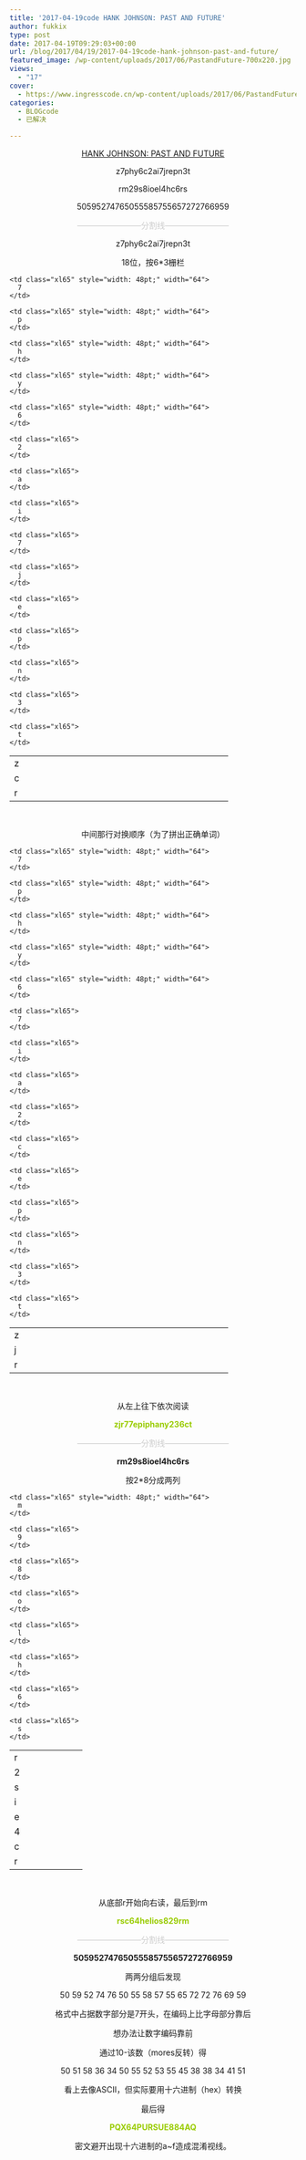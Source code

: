 ```yaml
---
title: '2017-04-19code HANK JOHNSON: PAST AND FUTURE'
author: fukkix
type: post
date: 2017-04-19T09:29:03+00:00
url: /blog/2017/04/19/2017-04-19code-hank-johnson-past-and-future/
featured_image: /wp-content/uploads/2017/06/PastandFuture-700x220.jpg
views:
  - "17"
cover:
  - https://www.ingresscode.cn/wp-content/uploads/2017/06/PastandFuture.jpg
categories:
  - BLOGcode
  - 已解决

---
```

<p style="text-align: center;">
  <a href="http://investigate.ingress.com/2017/04/19/hank-johnson-past-and-future/" target="_blank" rel="noopener">HANK JOHNSON: PAST AND FUTURE</a>
</p>

<p style="text-align: center;">
  z7phy6c2ai7jrepn3t
</p>

<p style="text-align: center;">
  rm29s8ioel4hc6rs
</p>

<p style="text-align: center;">
  50595274765055585755657272766959<!--more-->
</p>

<p style="text-align: center;">
  <span style="color: #cccccc;">————————分割线————————</span>
</p>

<p style="text-align: center;">
  z7phy6c2ai7jrepn3t
</p>

<p style="text-align: center;">
  18位，按6*3栅栏
</p>

<table class=" aligncenter" style="border-collapse: collapse; width: 288pt;" border="0" width="384" cellspacing="0" cellpadding="0">
  <colgroup> <col style="width: 48pt;" span="6" width="64" /> </colgroup> <tr style="height: 13.8pt;">
    <td class="xl65" style="height: 13.8pt; width: 48pt;" width="64" height="18">
      z
    </td>
    
    <td class="xl65" style="width: 48pt;" width="64">
      7
    </td>
    
    <td class="xl65" style="width: 48pt;" width="64">
      p
    </td>
    
    <td class="xl65" style="width: 48pt;" width="64">
      h
    </td>
    
    <td class="xl65" style="width: 48pt;" width="64">
      y
    </td>
    
    <td class="xl65" style="width: 48pt;" width="64">
      6
    </td>
  </tr>
  
  <tr style="height: 13.8pt;">
    <td class="xl65" style="height: 13.8pt;" height="18">
      c
    </td>
    
    <td class="xl65">
      2
    </td>
    
    <td class="xl65">
      a
    </td>
    
    <td class="xl65">
      i
    </td>
    
    <td class="xl65">
      7
    </td>
    
    <td class="xl65">
      j
    </td>
  </tr>
  
  <tr style="height: 13.8pt;">
    <td class="xl65" style="height: 13.8pt;" height="18">
      r
    </td>
    
    <td class="xl65">
      e
    </td>
    
    <td class="xl65">
      p
    </td>
    
    <td class="xl65">
      n
    </td>
    
    <td class="xl65">
      3
    </td>
    
    <td class="xl65">
      t
    </td>
  </tr>
</table>

&nbsp;

<p style="text-align: center;">
  中间那行对换顺序（为了拼出正确单词）
</p>

<table class=" aligncenter" style="border-collapse: collapse; width: 288pt;" border="0" width="384" cellspacing="0" cellpadding="0">
  <colgroup> <col style="width: 48pt;" span="6" width="64" /> </colgroup> <tr style="height: 13.8pt;">
    <td class="xl65" style="height: 13.8pt; width: 48pt;" width="64" height="18">
      z
    </td>
    
    <td class="xl65" style="width: 48pt;" width="64">
      7
    </td>
    
    <td class="xl65" style="width: 48pt;" width="64">
      p
    </td>
    
    <td class="xl65" style="width: 48pt;" width="64">
      h
    </td>
    
    <td class="xl65" style="width: 48pt;" width="64">
      y
    </td>
    
    <td class="xl65" style="width: 48pt;" width="64">
      6
    </td>
  </tr>
  
  <tr style="height: 13.8pt;">
    <td class="xl65" style="height: 13.8pt;" height="18">
      j
    </td>
    
    <td class="xl65">
      7
    </td>
    
    <td class="xl65">
      i
    </td>
    
    <td class="xl65">
      a
    </td>
    
    <td class="xl65">
      2
    </td>
    
    <td class="xl65">
      c
    </td>
  </tr>
  
  <tr style="height: 13.8pt;">
    <td class="xl65" style="height: 13.8pt;" height="18">
      r
    </td>
    
    <td class="xl65">
      e
    </td>
    
    <td class="xl65">
      p
    </td>
    
    <td class="xl65">
      n
    </td>
    
    <td class="xl65">
      3
    </td>
    
    <td class="xl65">
      t
    </td>
  </tr>
</table>

&nbsp;

<p style="text-align: center;">
  从左上往下依次阅读
</p>

<p style="text-align: center;">
  <span style="color: #99cc00;"><strong>zjr77epiphany236ct</strong></span>
</p>

<p style="text-align: center;">
  <span style="color: #cccccc;">————————分割线————————</span>
</p>

<p style="text-align: center;">
  <strong>rm29s8ioel4hc6rs</strong>
</p>

<p style="text-align: center;">
  按2*8分成两列
</p>

<table class=" aligncenter" style="border-collapse: collapse; width: 96pt;" border="0" width="128" cellspacing="0" cellpadding="0">
  <colgroup> <col style="width: 48pt;" span="2" width="64" /> </colgroup> <tr style="height: 13.8pt;">
    <td class="xl65" style="height: 13.8pt; width: 48pt;" width="64" height="18">
      r
    </td>
    
    <td class="xl65" style="width: 48pt;" width="64">
      m
    </td>
  </tr>
  
  <tr style="height: 13.8pt;">
    <td class="xl65" style="height: 13.8pt;" height="18">
      2
    </td>
    
    <td class="xl65">
      9
    </td>
  </tr>
  
  <tr style="height: 13.8pt;">
    <td class="xl65" style="height: 13.8pt;" height="18">
      s
    </td>
    
    <td class="xl65">
      8
    </td>
  </tr>
  
  <tr style="height: 13.8pt;">
    <td class="xl65" style="height: 13.8pt;" height="18">
      i
    </td>
    
    <td class="xl65">
      o
    </td>
  </tr>
  
  <tr style="height: 13.8pt;">
    <td class="xl65" style="height: 13.8pt;" height="18">
      e
    </td>
    
    <td class="xl65">
      l
    </td>
  </tr>
  
  <tr style="height: 13.8pt;">
    <td class="xl65" style="height: 13.8pt;" height="18">
      4
    </td>
    
    <td class="xl65">
      h
    </td>
  </tr>
  
  <tr style="height: 13.8pt;">
    <td class="xl65" style="height: 13.8pt;" height="18">
      c
    </td>
    
    <td class="xl65">
      6
    </td>
  </tr>
  
  <tr style="height: 13.8pt;">
    <td class="xl65" style="height: 13.8pt;" height="18">
      r
    </td>
    
    <td class="xl65">
      s
    </td>
  </tr>
</table>

&nbsp;

<p style="text-align: center;">
  从底部r开始向右读，最后到rm
</p>

<p style="text-align: center;">
  <span style="color: #99cc00;"><strong>rsc64helios829rm</strong></span>
</p>

<p style="text-align: center;">
  <span style="color: #cccccc;">————————分割线————————</span>
</p>

<p style="text-align: center;">
  <strong>50595274765055585755657272766959</strong>
</p>

<p style="text-align: center;">
  两两分组后发现
</p>

<p style="text-align: center;">
  50 59 52 74 76 50 55 58 57 55 65 72 72 76 69 59
</p>

<p style="text-align: center;">
  格式中占据数字部分是7开头，在编码上比字母部分靠后
</p>

<p style="text-align: center;">
  想办法让数字编码靠前
</p>

<p style="text-align: center;">
  通过10-该数（mores反转）得
</p>

<p style="text-align: center;">
  50 51 58 36 34 50 55 52 53 55 45 38 38 34 41 51
</p>

<p style="text-align: center;">
  看上去像ASCII，但实际要用十六进制（hex）转换
</p>

<p style="text-align: center;">
  最后得
</p>

<p style="text-align: center;">
  <span style="color: #99cc00;"><strong>PQX64PURSUE884AQ</strong></span>
</p>

<p style="text-align: center;">
  密文避开出现十六进制的a~f造成混淆视线。
</p>

&nbsp;

&nbsp;